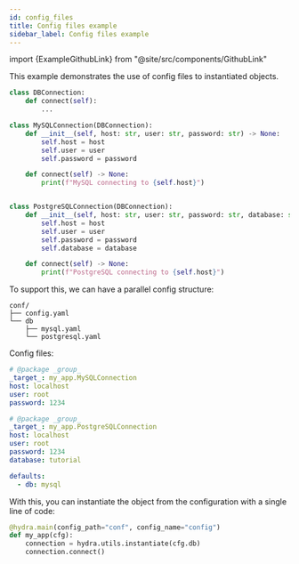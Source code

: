 ```yaml
---
id: config_files
title: Config files example
sidebar_label: Config files example
---
```


import {ExampleGithubLink} from "@site/src/components/GithubLink"

<ExampleGithubLink text="Example applications" to="examples/instantiate"/>

This example demonstrates the use of config files to instantiated objects.

```python
class DBConnection:
    def connect(self):
        ...

class MySQLConnection(DBConnection):
    def __init__(self, host: str, user: str, password: str) -> None:
        self.host = host
        self.user = user
        self.password = password

    def connect(self) -> None:
        print(f"MySQL connecting to {self.host}")


class PostgreSQLConnection(DBConnection):
    def __init__(self, host: str, user: str, password: str, database: str) -> None:
        self.host = host
        self.user = user
        self.password = password
        self.database = database

    def connect(self) -> None:
        print(f"PostgreSQL connecting to {self.host}")
```

To support this, we can have a parallel config structure:
```text
conf/
├── config.yaml
└── db
    ├── mysql.yaml
    └── postgresql.yaml
```

Config files:
<div className="row">

<div className="col col--6">

```yaml title="db/mysql.yaml"
# @package _group_
_target_: my_app.MySQLConnection
host: localhost
user: root
password: 1234

```

</div>

<div className="col col--6">

```yaml title="db/postgresql.yaml"
# @package _group_
_target_: my_app.PostgreSQLConnection
host: localhost
user: root
password: 1234
database: tutorial
```

</div>
</div>


```yaml title="config.yaml"
defaults:
  - db: mysql
```



With this, you can instantiate the object from the configuration with a single line of code:
```python
@hydra.main(config_path="conf", config_name="config")
def my_app(cfg):
    connection = hydra.utils.instantiate(cfg.db)
    connection.connect()
```